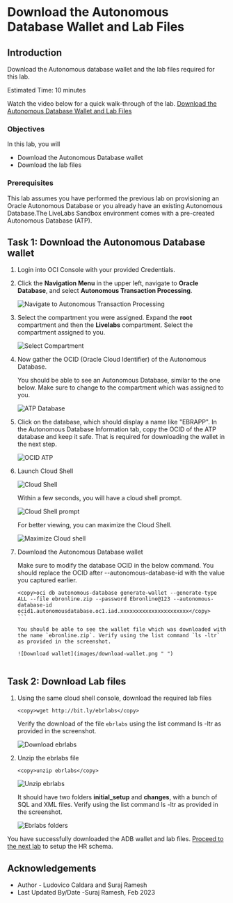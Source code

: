 # Download the Autonomous Database Wallet and Lab Files

## Introduction

Download the Autonomous database wallet and the lab files required for this lab.

Estimated Time: 10 minutes

Watch the video below for a quick walk-through of the lab.
[Download the Autonomous Database Wallet and Lab Files](videohub:1_mfql3sf3)

### Objectives

In this lab, you will

- Download the Autonomous Database wallet
- Download the lab files

### Prerequisites

This lab assumes you have performed the previous lab on provisioning an Oracle Autonomous Database or you already have an existing Autonomous Database.The LiveLabs Sandbox environment comes with a pre-created Autonomous Database (ATP).

## Task 1: Download the Autonomous Database wallet

1. Login into OCI Console with your provided Credentials.

2. Click the **Navigation Menu** in the upper left, navigate to **Oracle Database**, and select **Autonomous Transaction Processing**.

    ![Navigate to Autonomous Transaction Processing](images/navigate-atp.png " ")

3. Select the compartment you were assigned. Expand the **root** compartment and then the **Livelabs** compartment. Select the compartment assigned to you.

    ![Select Compartment](images/select-compartment.png " ")

4. Now gather the OCID (Oracle Cloud Identifier) of the Autonomous Database.

   You should be able to see an Autonomous Database, similar to the one below. Make sure to change to the compartment which was assigned to you.

    ![ATP Database](images/atp-database.png " ")

5. Click on the database, which should display a name like "EBRAPP". In the Autonomous Database Information tab, copy the OCID of the ATP database and keep it safe. That is required for downloading the wallet in the next step.

    ![OCID ATP](images/ocid-atp.png " ")

6. Launch Cloud Shell

    ![Cloud Shell](images/cloud-shell.png " ")

    Within a few seconds, you will have a cloud shell prompt.

    ![Cloud Shell prompt](images/cloudshell-prompt.png " ")

    For better viewing, you can maximize the Cloud Shell.

    ![Maximize Cloud shell](images/maximize-cloudshell.png " ")

7. Download the Autonomous Database wallet

   Make sure to modify the database OCID in the below command. You should replace the OCID after --autonomous-database-id with the value you captured earlier.

    ````text
    <copy>oci db autonomous-database generate-wallet --generate-type ALL --file ebronline.zip --password Ebronline@123 --autonomous-database-id ocid1.autonomousdatabase.oc1.iad.xxxxxxxxxxxxxxxxxxxxxx</copy>
    ```

    You should be able to see the wallet file which was downloaded with the name `ebronline.zip`. Verify using the list command `ls -ltr` as provided in the screenshot.

    ![Download wallet](images/download-wallet.png " ")


## Task 2: Download Lab files

1. Using the same cloud shell console, download the required lab files

    ```text
    <copy>wget http://bit.ly/ebrlabs</copy>
    ```
    Verify the download of the file `ebrlabs` using the list command ls -ltr as provided in the screenshot.

   ![Download ebrlabs](images/download-ebrlabs.png " ")

2. Unzip the ebrlabs file

    ```text
    <copy>unzip ebrlabs</copy>
    ```

    ![Unzip ebrlabs](images/unzip-ebrlabs.png " ")

    It should have two folders **initial_setup** and **changes**, with a bunch of SQL and XML files. Verify using the list command ls -ltr as provided in the screenshot.

    ![Ebrlabs folders](images/ebrlabs-folders.png " ")

You have successfully downloaded the ADB wallet and lab files. [Proceed to the next lab](#next) to setup the HR schema.

## Acknowledgements

- Author - Ludovico Caldara and Suraj Ramesh
- Last Updated By/Date -Suraj Ramesh, Feb 2023

